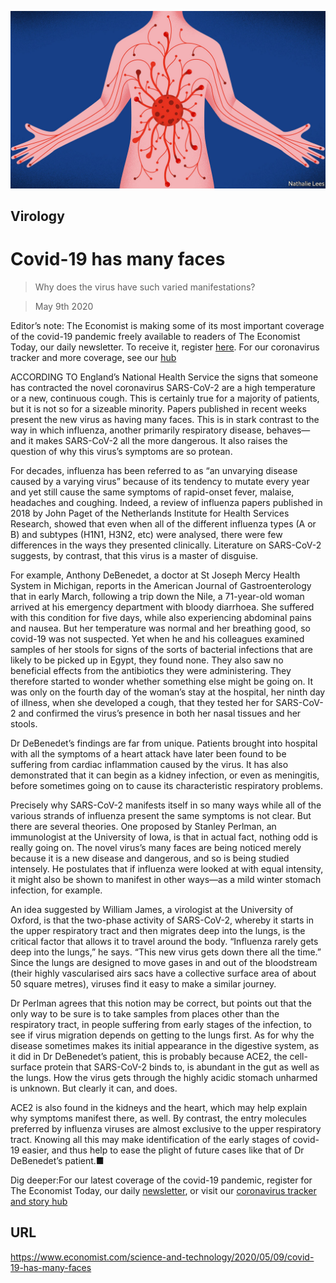 ![](./images/20200509_STD002_1.jpg)

## Virology

# Covid-19 has many faces

> Why does the virus have such varied manifestations?

> May 9th 2020

Editor’s note: The Economist is making some of its most important coverage of the covid-19 pandemic freely available to readers of The Economist Today, our daily newsletter. To receive it, register [here](https://www.economist.com//newslettersignup). For our coronavirus tracker and more coverage, see our [hub](https://www.economist.com//coronavirus)

ACCORDING TO England’s National Health Service the signs that someone has contracted the novel coronavirus SARS-CoV-2 are a high temperature or a new, continuous cough. This is certainly true for a majority of patients, but it is not so for a sizeable minority. Papers published in recent weeks present the new virus as having many faces. This is in stark contrast to the way in which influenza, another primarily respiratory disease, behaves—and it makes SARS-CoV-2 all the more dangerous. It also raises the question of why this virus’s symptoms are so protean.

For decades, influenza has been referred to as “an unvarying disease caused by a varying virus” because of its tendency to mutate every year and yet still cause the same symptoms of rapid-onset fever, malaise, headaches and coughing. Indeed, a review of influenza papers published in 2018 by John Paget of the Netherlands Institute for Health Services Research, showed that even when all of the different influenza types (A or B) and subtypes (H1N1, H3N2, etc) were analysed, there were few differences in the ways they presented clinically. Literature on SARS-CoV-2 suggests, by contrast, that this virus is a master of disguise.

For example, Anthony DeBenedet, a doctor at St Joseph Mercy Health System in Michigan, reports in the American Journal of Gastroenterology that in early March, following a trip down the Nile, a 71-year-old woman arrived at his emergency department with bloody diarrhoea. She suffered with this condition for five days, while also experiencing abdominal pains and nausea. But her temperature was normal and her breathing good, so covid-19 was not suspected. Yet when he and his colleagues examined samples of her stools for signs of the sorts of bacterial infections that are likely to be picked up in Egypt, they found none. They also saw no beneficial effects from the antibiotics they were administering. They therefore started to wonder whether something else might be going on. It was only on the fourth day of the woman’s stay at the hospital, her ninth day of illness, when she developed a cough, that they tested her for SARS-CoV-2 and confirmed the virus’s presence in both her nasal tissues and her stools.

Dr DeBenedet’s findings are far from unique. Patients brought into hospital with all the symptoms of a heart attack have later been found to be suffering from cardiac inflammation caused by the virus. It has also demonstrated that it can begin as a kidney infection, or even as meningitis, before sometimes going on to cause its characteristic respiratory problems.

Precisely why SARS-CoV-2 manifests itself in so many ways while all of the various strands of influenza present the same symptoms is not clear. But there are several theories. One proposed by Stanley Perlman, an immunologist at the University of Iowa, is that in actual fact, nothing odd is really going on. The novel virus’s many faces are being noticed merely because it is a new disease and dangerous, and so is being studied intensely. He postulates that if influenza were looked at with equal intensity, it might also be shown to manifest in other ways—as a mild winter stomach infection, for example.

An idea suggested by William James, a virologist at the University of Oxford, is that the two-phase activity of SARS-CoV-2, whereby it starts in the upper respiratory tract and then migrates deep into the lungs, is the critical factor that allows it to travel around the body. “Influenza rarely gets deep into the lungs,” he says. “This new virus gets down there all the time.” Since the lungs are designed to move gases in and out of the bloodstream (their highly vascularised airs sacs have a collective surface area of about 50 square metres), viruses find it easy to make a similar journey.

Dr Perlman agrees that this notion may be correct, but points out that the only way to be sure is to take samples from places other than the respiratory tract, in people suffering from early stages of the infection, to see if virus migration depends on getting to the lungs first. As for why the disease sometimes makes its initial appearance in the digestive system, as it did in Dr DeBenedet’s patient, this is probably because ACE2, the cell-surface protein that SARS-CoV-2 binds to, is abundant in the gut as well as the lungs. How the virus gets through the highly acidic stomach unharmed is unknown. But clearly it can, and does.

ACE2 is also found in the kidneys and the heart, which may help explain why symptoms manifest there, as well. By contrast, the entry molecules preferred by influenza viruses are almost exclusive to the upper respiratory tract. Knowing all this may make identification of the early stages of covid-19 easier, and thus help to ease the plight of future cases like that of Dr DeBenedet’s patient.■

Dig deeper:For our latest coverage of the covid-19 pandemic, register for The Economist Today, our daily [newsletter](https://www.economist.com//newslettersignup), or visit our [coronavirus tracker and story hub](https://www.economist.com//coronavirus)

## URL

https://www.economist.com/science-and-technology/2020/05/09/covid-19-has-many-faces
